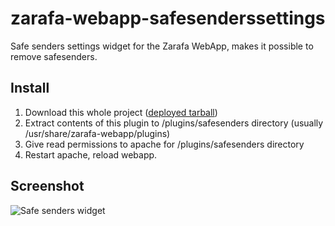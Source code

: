 zarafa-webapp-safesenderssettings
=================================

Safe senders settings widget for the Zarafa WebApp, makes it possible to remove safesenders.

Install
-------

1. Download this whole project ([deployed tarball](http://dedi.vdwaa.nl/safesenders-0.1.tar.xz))
2. Extract contents of this plugin to /plugins/safesenders directory (usually /usr/share/zarafa-webapp/plugins)
3. Give read permissions to apache for /plugins/safesenders directory
4. Restart apache, reload webapp.

Screenshot
----------

![](http://dedi.vdwaa.nl/safesenders.png "Safe senders widget")

